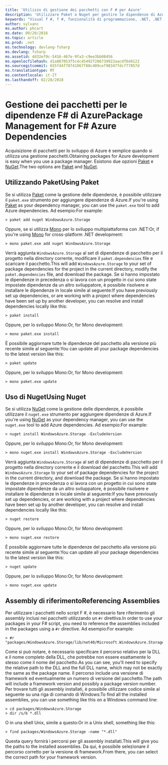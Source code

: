 ```yaml
---
title: 'Utilizzo di gestione dei pacchetti con F # per Azure'
description: 'Utilizzare Paket o Nuget per gestire le dipendenze di Azure di F #'
keywords: "Visual f #, f #, funzionalità di programmazione, .NET, .NET Core, Azure"
author: sylvanc
ms.author: phcart
ms.date: 09/20/2016
ms.topic: article
ms.prod: .net
ms.technology: devlang-fsharp
ms.devlang: fsharp
ms.assetid: dd32ef9c-5416-467e-9fa3-c9ee3bb08456
ms.openlocfilehash: d1a807053f5c4c45492f206739922aacdf6d4122
ms.sourcegitcommit: 655fd4f78741967f80c409cef98347fdcf77857d
ms.translationtype: MT
ms.contentlocale: it-IT
ms.lasthandoff: 02/28/2018
---
```

# <a name="package-management-for-f-azure-dependencies"></a><span data-ttu-id="1ce5c-104">Gestione dei pacchetti per le dipendenze F# di Azure</span><span class="sxs-lookup"><span data-stu-id="1ce5c-104">Package Management for F# Azure Dependencies</span></span>

<span data-ttu-id="1ce5c-105">Acquisizione di pacchetti per lo sviluppo di Azure è semplice quando si utilizza una gestione pacchetti.</span><span class="sxs-lookup"><span data-stu-id="1ce5c-105">Obtaining packages for Azure development is easy when you use a package manager.</span></span> <span data-ttu-id="1ce5c-106">Esistono due opzioni [Paket](https://fsprojects.github.io/Paket/) e [NuGet](https://www.nuget.org/).</span><span class="sxs-lookup"><span data-stu-id="1ce5c-106">The two options are [Paket](https://fsprojects.github.io/Paket/) and [NuGet](https://www.nuget.org/).</span></span>

## <a name="using-paket"></a><span data-ttu-id="1ce5c-107">Utilizzando Paket</span><span class="sxs-lookup"><span data-stu-id="1ce5c-107">Using Paket</span></span>

<span data-ttu-id="1ce5c-108">Se si utilizza [Paket](https://fsprojects.github.io/Paket/) come la gestione delle dipendenze, è possibile utilizzare il `paket.exe` strumento per aggiungere dipendenze di Azure.</span><span class="sxs-lookup"><span data-stu-id="1ce5c-108">If you're using [Paket](https://fsprojects.github.io/Paket/) as your dependency manager, you can use the `paket.exe` tool to add Azure dependencies.</span></span> <span data-ttu-id="1ce5c-109">Ad esempio:</span><span class="sxs-lookup"><span data-stu-id="1ce5c-109">For example:</span></span>

    > paket add nuget WindowsAzure.Storage

<span data-ttu-id="1ce5c-110">Oppure, se si utilizza [Mono](https://www.mono-project.com/) per lo sviluppo multipiattaforma con .NET:</span><span class="sxs-lookup"><span data-stu-id="1ce5c-110">Or, if you're using [Mono](https://www.mono-project.com/) for cross-platform .NET development:</span></span>

    > mono paket.exe add nuget WindowsAzure.Storage

<span data-ttu-id="1ce5c-111">Verrà aggiunta `WindowsAzure.Storage` al set di dipendenze di pacchetto per il progetto nella directory corrente, modificare il `paket.dependencies` file e scaricare il pacchetto.</span><span class="sxs-lookup"><span data-stu-id="1ce5c-111">This will add `WindowsAzure.Storage` to your set of package dependencies for the project in the current directory, modify the `paket.dependencies` file, and download the package.</span></span> <span data-ttu-id="1ce5c-112">Se si hanno impostato le dipendenze in precedenza o si lavora con un progetto in cui sono state impostate dipendenze da un altro sviluppatore, è possibile risolvere e installare le dipendenze in locale simile al seguente:</span><span class="sxs-lookup"><span data-stu-id="1ce5c-112">If you have previously set up dependencies, or are working with a project where dependencies have been set up by another developer, you can resolve and install dependencies locally like this:</span></span>

    > paket install

<span data-ttu-id="1ce5c-113">Oppure, per lo sviluppo Mono:</span><span class="sxs-lookup"><span data-stu-id="1ce5c-113">Or, for Mono development:</span></span>

    > mono paket.exe install

<span data-ttu-id="1ce5c-114">È possibile aggiornare tutte le dipendenze del pacchetto alla versione più recente simile al seguente:</span><span class="sxs-lookup"><span data-stu-id="1ce5c-114">You can update all your package dependencies to the latest version like this:</span></span>

    > paket update

<span data-ttu-id="1ce5c-115">Oppure, per lo sviluppo Mono:</span><span class="sxs-lookup"><span data-stu-id="1ce5c-115">Or, for Mono development:</span></span>

    > mono paket.exe update

## <a name="using-nuget"></a><span data-ttu-id="1ce5c-116">Uso di Nuget</span><span class="sxs-lookup"><span data-stu-id="1ce5c-116">Using Nuget</span></span>

<span data-ttu-id="1ce5c-117">Se si utilizza [NuGet](https://www.nuget.org/) come la gestione delle dipendenze, è possibile utilizzare il `nuget.exe` strumento per aggiungere dipendenze di Azure.</span><span class="sxs-lookup"><span data-stu-id="1ce5c-117">If you're using [NuGet](https://www.nuget.org/) as your dependency manager, you can use the `nuget.exe` tool to add Azure dependencies.</span></span> <span data-ttu-id="1ce5c-118">Ad esempio:</span><span class="sxs-lookup"><span data-stu-id="1ce5c-118">For example:</span></span>

    > nuget install WindowsAzure.Storage -ExcludeVersion

<span data-ttu-id="1ce5c-119">Oppure, per lo sviluppo Mono:</span><span class="sxs-lookup"><span data-stu-id="1ce5c-119">Or, for Mono development:</span></span>

    > mono nuget.exe install WindowsAzure.Storage -ExcludeVersion

<span data-ttu-id="1ce5c-120">Verrà aggiunta `WindowsAzure.Storage` al set di dipendenze di pacchetto per il progetto nella directory corrente e il download del pacchetto.</span><span class="sxs-lookup"><span data-stu-id="1ce5c-120">This will add `WindowsAzure.Storage` to your set of package dependencies for the project in the current directory, and download the package.</span></span> <span data-ttu-id="1ce5c-121">Se si hanno impostato le dipendenze in precedenza o si lavora con un progetto in cui sono state impostate dipendenze da un altro sviluppatore, è possibile risolvere e installare le dipendenze in locale simile al seguente:</span><span class="sxs-lookup"><span data-stu-id="1ce5c-121">If you have previously set up dependencies, or are working with a project where dependencies have been set up by another developer, you can resolve and install dependencies locally like this:</span></span>

    > nuget restore 

<span data-ttu-id="1ce5c-122">Oppure, per lo sviluppo Mono:</span><span class="sxs-lookup"><span data-stu-id="1ce5c-122">Or, for Mono development:</span></span>

    > mono nuget.exe restore

<span data-ttu-id="1ce5c-123">È possibile aggiornare tutte le dipendenze del pacchetto alla versione più recente simile al seguente:</span><span class="sxs-lookup"><span data-stu-id="1ce5c-123">You can update all your package dependencies to the latest version like this:</span></span>

    > nuget update

<span data-ttu-id="1ce5c-124">Oppure, per lo sviluppo Mono:</span><span class="sxs-lookup"><span data-stu-id="1ce5c-124">Or, for Mono development:</span></span>

    > mono nuget.exe update

## <a name="referencing-assemblies"></a><span data-ttu-id="1ce5c-125">Assembly di riferimento</span><span class="sxs-lookup"><span data-stu-id="1ce5c-125">Referencing Assemblies</span></span>

<span data-ttu-id="1ce5c-126">Per utilizzare i pacchetti nello script F #, è necessario fare riferimento gli assembly inclusi nei pacchetti utilizzando un `#r` direttiva.</span><span class="sxs-lookup"><span data-stu-id="1ce5c-126">In order to use your packages in your F# script, you need to reference the assemblies included in the packages using a `#r` directive.</span></span> <span data-ttu-id="1ce5c-127">Ad esempio:</span><span class="sxs-lookup"><span data-stu-id="1ce5c-127">For example:</span></span>

    > #r "packages/WindowsAzure.Storage/lib/net40/Microsoft.WindowsAzure.Storage.dll"

<span data-ttu-id="1ce5c-128">Come si può notare, è necessario specificare il percorso relativo per la DLL e il nome completo della DLL, che potrebbe non essere esattamente lo stesso come il nome del pacchetto.</span><span class="sxs-lookup"><span data-stu-id="1ce5c-128">As you can see, you'll need to specify the relative path to the DLL and the full DLL name, which may not be exactly the same as the package name.</span></span> <span data-ttu-id="1ce5c-129">Il percorso include una versione di framework ed eventualmente un numero di versione del pacchetto.</span><span class="sxs-lookup"><span data-stu-id="1ce5c-129">The path will include a framework version and possibly a package version number.</span></span> <span data-ttu-id="1ce5c-130">Per trovare tutti gli assembly installati, è possibile utilizzare codice simile al seguente su una riga di comando di Windows:</span><span class="sxs-lookup"><span data-stu-id="1ce5c-130">To find all the installed assemblies, you can use something like this on a Windows command line:</span></span>

    > cd packages/WindowsAzure.Storage
    > dir /s/b *.dll

<span data-ttu-id="1ce5c-131">O in una shell Unix, simile a questo:</span><span class="sxs-lookup"><span data-stu-id="1ce5c-131">Or in a Unix shell, something like this:</span></span>

    > find packages/WindowsAzure.Storage -name "*.dll"

<span data-ttu-id="1ce5c-132">Questa query fornirà i percorsi per gli assembly installati.</span><span class="sxs-lookup"><span data-stu-id="1ce5c-132">This will give you the paths to the installed assemblies.</span></span> <span data-ttu-id="1ce5c-133">Da qui, è possibile selezionare il percorso corretto per la versione di framework.</span><span class="sxs-lookup"><span data-stu-id="1ce5c-133">From there, you can select the correct path for your framework version.</span></span>
